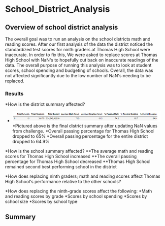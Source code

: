 # School_District_Analysis

## Overview of school district analysis
The overall goal was to run an analysis on the school districts math and reading scores. After our first analysis of the data the district noticed the standardized test scores for ninth graders at Thomas High School were inaccurate. In order to fix this, We were asked to replace scores at Thomas High School with NaN's to hopefully cut back on inaccurate readings of the data. The overall purpose of running this analysis was to look at student scores, school spending and budgeting of schools. Overall, the data was not affected significantly due to the low number of NaN's needing to be replaced.
### Results
*How is the district summary affected?
* ![alt text](https://github.com/amarks5/School_District_Analysis/blob/main/Resources/district_summary.PNG)
*Pictured above is the final district summary after updating NaN values from challenge. 
*Overall passing percentage for Thomas High School dropped to 65%
*Overall passing percentage for the entire district dropped to 64.9%

*How is the school summary affected?
**The average math and reading scores for Thomas High School increased
**The overall passing percentage for Thomas High School decreased
**Thomas High School remained second best performing school in the district

*How does replacing ninth graders; math and reading scores affect Thomas High School's performance relative to the other schools?

*How does replacing the ninth-grade scores affect the following:
 *Math and reading scores by grade
 *Scores by school spending
 *Scores by school size
 *Scores by school type

## Summary
